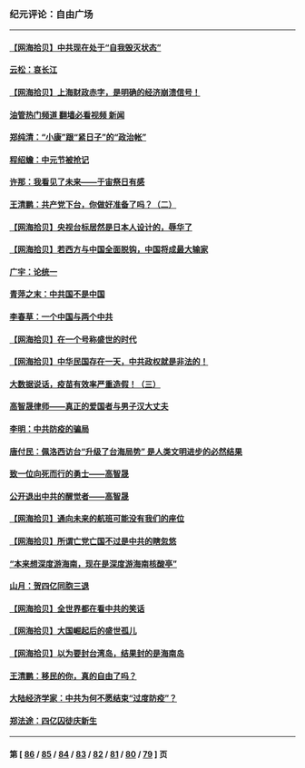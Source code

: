 ### 纪元评论：自由广场
---
#### [【网海拾贝】中共现在处于“自我毁灭状态”](../../pages/nsc993/n13806544.md?08210330) 
#### [云松：哀长江](../../pages/nsc993/n13806519.md?08210330) 
#### [【网海拾贝】上海财政赤字，是明确的经济崩溃信号！](../../pages/nsc993/n13805813.md?08210330) 
#### [油管热门频道 翻墙必看视频 新闻](ok?08210330)
#### [郑纯清：“小康”跟“紧日子”的“政治帐”](../../pages/nsc993/n13805792.md?08210330) 
#### [程绍蟾：中元节被抢记](../../pages/nsc993/n13805756.md?08210330) 
#### [许那：我看见了未来——于宙祭日有感](../../pages/nsc993/n13805469.md?08210330) 
#### [王清鹏：共产党下台，你做好准备了吗？（二）](../../pages/nsc993/n13804796.md?08210330) 
#### [【网海拾贝】央视台标居然是日本人设计的，辱华了](../../pages/nsc993/n13805059.md?08210330) 
#### [【网海拾贝】若西方与中国全面脱钩，中国将成最大输家](../../pages/nsc993/n13804505.md?08210330) 
#### [广宇：论统一](../../pages/nsc993/n13804451.md?08210330) 
#### [青萍之末：中共国不是中国](../../pages/nsc993/n13804410.md?08210330) 
#### [李春草：一个中国与两个中共](../../pages/nsc993/n13804404.md?08210330) 
#### [【网海拾贝】在一个号称盛世的时代](../../pages/nsc993/n13803539.md?08210330) 
#### [【网海拾贝】中华民国存在一天，中共政权就是非法的！](../../pages/nsc993/n13802875.md?08210330) 
#### [大数据说话，疫苗有效率严重造假！（三）](../../pages/nsc993/n13802738.md?08210330) 
#### [高智晟律师——真正的爱国者与男子汉大丈夫](../../pages/nsc993/n13802191.md?08210330) 
#### [李明：中共防疫的骗局](../../pages/nsc993/n13802275.md?08210330) 
#### [唐付民：佩洛西访台“升级了台海局势” 是人类文明进步的必然结果](../../pages/nsc993/n13802193.md?08210330) 
#### [致一位向死而行的勇士——高智晟](../../pages/nsc993/n13802171.md?08210330) 
#### [公开退出中共的醒觉者——高智晟](../../pages/nsc993/n13802166.md?08210330) 
#### [【网海拾贝】通向未来的航班可能没有我们的座位](../../pages/nsc993/n13801792.md?08210330) 
#### [【网海拾贝】所谓亡党亡国不过是中共的瞎忽悠](../../pages/nsc993/n13801761.md?08210330) 
#### [“本来想深度游海南，现在是深度游海南核酸亭”](../../pages/nsc993/n13800984.md?08210330) 
#### [山月：贺四亿同胞三退](../../pages/nsc993/n13800880.md?08210330) 
#### [【网海拾贝】全世界都在看中共的笑话](../../pages/nsc993/n13800211.md?08210330) 
#### [【网海拾贝】大国崛起后的盛世孤儿](../../pages/nsc993/n13799372.md?08210330) 
#### [【网海拾贝】以为要封台湾岛，结果封的是海南岛](../../pages/nsc993/n13798660.md?08210330) 
#### [王清鹏：移民的你，真的自由了吗？](../../pages/nsc993/n13798677.md?08210330) 
#### [大陆经济学家：中共为何不愿结束“过度防疫”？](../../pages/nsc993/n13798649.md?08210330) 
#### [郑法途：四亿囚徒庆新生](../../pages/nsc993/n13798448.md?08210330) 

---
#### 第 [ [86](./86.md?08210330) / [85](./85.md?08210330) / [84](./84.md?08210330) / [83](./83.md?08210330) / [82](./82.md?08210330) / [81](./81.md?08210330) / [80](./80.md?08210330) / [79](./79.md?08210330) ] 页
